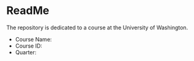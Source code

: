 # ReadMe
The repository is dedicated to a course at the University of Washington.

* Course Name:
* Course ID:
* Quarter:
